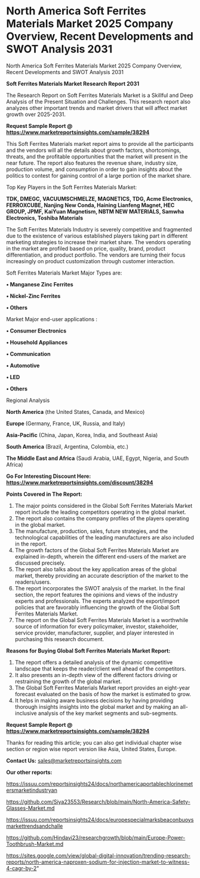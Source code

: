 # North America Soft Ferrites Materials Market 2025 Company Overview, Recent Developments and SWOT Analysis 2031
North America Soft Ferrites Materials Market 2025 Company Overview, Recent Developments and SWOT Analysis 2031

<strong>Soft Ferrites Materials Market Research Report 2031</strong>

The Research Report on Soft Ferrites Materials Market is a Skillful and Deep Analysis of the Present Situation and Challenges. This research report also analyzes other important trends and market drivers that will affect market growth over 2025-2031.

<strong>Request Sample Report @ <a href=https://www.marketreportsinsights.com/sample/38294>https://www.marketreportsinsights.com/sample/38294</a></strong>

This Soft Ferrites Materials market report aims to provide all the participants and the vendors will all the details about growth factors, shortcomings, threats, and the profitable opportunities that the market will present in the near future. The report also features the revenue share, industry size, production volume, and consumption in order to gain insights about the politics to contest for gaining control of a large portion of the market share.

Top Key Players in the Soft Ferrites Materials Market:

<strong>TDK, DMEGC, VACUUMSCHMELZE, MAGNETICS, TDG, Acme Electronics, FERROXCUBE, Nanjing New Conda, Haining Lianfeng Magnet, HEC GROUP, JPMF, KaiYuan Magnetism, NBTM NEW MATERIALS, Samwha Electronics, Toshiba Materials</strong>

The Soft Ferrites Materials Industry is severely competitive and fragmented due to the existence of various established players taking part in different marketing strategies to increase their market share. The vendors operating in the market are profiled based on price, quality, brand, product differentiation, and product portfolio. The vendors are turning their focus increasingly on product customization through customer interaction.

Soft Ferrites Materials Market Major Types are:

<strong>•  Manganese Zinc Ferrites

•  Nickel-Zinc Ferrites

•  Others</strong>

Market Major end-user applications :

<strong>•  Consumer Electronics

•  Household Appliances

•  Communication

•  Automotive

•  LED

•  Others</strong>

Regional Analysis

</u><strong><b>North America</b></strong> (the United States, Canada, and Mexico)

<strong><b>Europe </b></strong>(Germany, France, UK, Russia, and Italy)

<strong><b>Asia-Pacific</b></strong> (China, Japan, Korea, India, and Southeast Asia)

<strong><b>South America</b></strong> (Brazil, Argentina, Colombia, etc.)

<strong><b>The Middle East and Africa</b></strong> (Saudi Arabia, UAE, Egypt, Nigeria, and South Africa)

<strong>Go For Interesting Discount Here: <a href=https://www.marketreportsinsights.com/discount/38294>https://www.marketreportsinsights.com/discount/38294</a></strong>

<strong>Points Covered in The Report:</strong>
<ol>
  <li>The major points considered in the Global Soft Ferrites Materials Market report include the leading competitors operating in the global market.</li>
  <li>The report also contains the company profiles of the players operating in the global market.</li>
  <li>The manufacture, production, sales, future strategies, and the technological capabilities of the leading manufacturers are also included in the report.</li>
  <li>The growth factors of the Global Soft Ferrites Materials Market are explained in-depth, wherein the different end-users of the market are discussed precisely.</li>
  <li>The report also talks about the key application areas of the global market, thereby providing an accurate description of the market to the readers/users.</li>
  <li>The report incorporates the SWOT analysis of the market. In the final section, the report features the opinions and views of the industry experts and professionals. The experts analyzed the export/import policies that are favorably influencing the growth of the Global Soft Ferrites Materials Market.</li>
  <li>The report on the Global Soft Ferrites Materials Market is a worthwhile source of information for every policymaker, investor, stakeholder, service provider, manufacturer, supplier, and player interested in purchasing this research document.</li>
</ol>
<strong>Reasons for Buying Global Soft Ferrites Materials Market Report:</strong>

<ol>
  <li>The report offers a detailed analysis of the dynamic competitive landscape that keeps the reader/client well ahead of the competitors.</li>
  <li>It also presents an in-depth view of the different factors driving or restraining the growth of the global market.</li>
  <li>The Global Soft Ferrites Materials Market report provides an eight-year forecast evaluated on the basis of how the market is estimated to grow.</li>
  <li>It helps in making aware business decisions by having providing thorough insights insights into the global market and by making an all-inclusive analysis of the key market segments and sub-segments.</li>
</ol>
<strong>Request Sample Report @ <a href=https://www.marketreportsinsights.com/sample/38294>https://www.marketreportsinsights.com/sample/38294</a></strong>


Thanks for reading this article; you can also get individual chapter wise section or region wise report version like Asia, United States, Europe.

<strong>Contact Us:</strong>
sales@marketreportsinsights.com

<strong>Our other reports:</strong>

<a href=https://issuu.com/reportsinsights24/docs/northamericaportablechlorinemetersmarketindustryan>https://issuu.com/reportsinsights24/docs/northamericaportablechlorinemetersmarketindustryan</a>

<a href=https://github.com/Siya23553/Research/blob/main/North-America-Safety-Glasses-Market.md>https://github.com/Siya23553/Research/blob/main/North-America-Safety-Glasses-Market.md</a>

<a href=https://issuu.com/reportsinsights24/docs/europespecialmarksbeaconbuoysmarkettrendsandchalle>https://issuu.com/reportsinsights24/docs/europespecialmarksbeaconbuoysmarkettrendsandchalle</a>

<a href=https://github.com/Hindavi23/researchgrowth/blob/main/Europe-Power-Toothbrush-Market.md>https://github.com/Hindavi23/researchgrowth/blob/main/Europe-Power-Toothbrush-Market.md</a>

<a href=https://sites.google.com/view/global-digital-innovation/trending-research-reports/north-america-naproxen-sodium-for-injection-market-to-witness-4-cagr-by-2>https://sites.google.com/view/global-digital-innovation/trending-research-reports/north-america-naproxen-sodium-for-injection-market-to-witness-4-cagr-by-2</a>"
